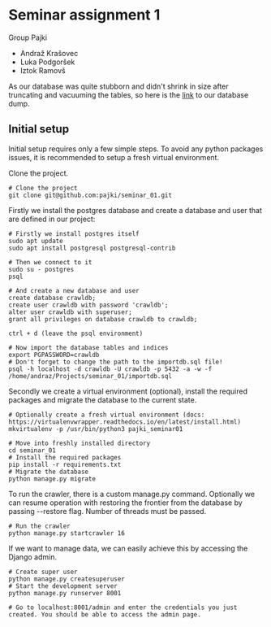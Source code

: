 # Seminar assignment 1

Group Pajki

- Andraž Krašovec
- Luka Podgoršek
- Iztok Ramovš

As our database was quite stubborn and didn't shrink in size after truncating and vacuuming the tables, so here is the [link](https://drive.google.com/open?id=1kzMguXgOfQ9M4kRDTv2j_5p4IbVzgN3x) to our database dump.

## Initial setup

Initial setup requires only a few simple steps. To avoid any python packages issues, it
is recommended to setup a fresh virtual environment.

Clone the project.

    # Clone the project
    git clone git@github.com:pajki/seminar_01.git

Firstly we install the postgres database and create a database and user that are defined
in our project:
    
    # Firstly we install postgres itself
    sudo apt update
    sudo apt install postgresql postgresql-contrib
    
    # Then we connect to it 
    sudo su - postgres
    psql
    
    # And create a new database and user
    create database crawldb;
    create user crawldb with password 'crawldb';
    alter user crawldb with superuser;
    grant all privileges on database crawldb to crawldb;
    
    ctrl + d (leave the psql environment)
    
    # Now import the database tables and indices
    export PGPASSWORD=crawldb
    # Don't forget to change the path to the importdb.sql file!
    psql -h localhost -d crawldb -U crawldb -p 5432 -a -w -f /home/andraz/Projects/seminar_01/importdb.sql
    
Secondly we create a virtual environment (optional), install the required
packages and migrate the database to the current state.
    
    # Optionally create a fresh virtual environment (docs: https://virtualenvwrapper.readthedocs.io/en/latest/install.html)
    mkvirtualenv -p /usr/bin/python3 pajki_seminar01
    
    # Move into freshly installed directory
    cd seminar_01
    # Install the required packages
    pip install -r requirements.txt
    # Migrate the database
    python manage.py migrate
    
To run the crawler, there is a custom manage.py command. Optionally we can resume operation with restoring the frontier 
from the database by passing --restore flag. Number of threads must be passed.
    
    # Run the crawler
    python manage.py startcrawler 16 
    
If we want to manage data, we can easily achieve this by accessing the Django admin.
    
    # Create super user
    python manage.py createsuperuser
    # Start the development server
    python manage.py runserver 8001
    
    # Go to localhost:8001/admin and enter the credentials you just created. You should be able to access the admin page.

